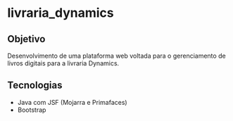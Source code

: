 # livraria_dynamics

## Objetivo
Desenvolvimento de uma plataforma web voltada para o gerenciamento de livros digitais para a livraria Dynamics.

## Tecnologias
* Java com JSF (Mojarra e Primafaces)
* Bootstrap
